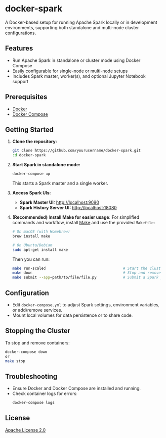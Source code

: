 # docker-spark

A Docker-based setup for running Apache Spark locally or in development environments, supporting both standalone and multi-node cluster configurations.

## Features

- Run Apache Spark in standalone or cluster mode using Docker Compose
- Easily configurable for single-node or multi-node setups
- Includes Spark master, worker(s), and optional Jupyter Notebook support

## Prerequisites

- [Docker](https://www.docker.com/get-started)
- [Docker Compose](https://docs.docker.com/compose/)

## Getting Started

1. **Clone the repository:**
    ```bash
    git clone https://github.com/yourusername/docker-spark.git
    cd docker-spark
    ```

2. **Start Spark in standalone mode:**
    ```bash
    docker-compose up
    ```
    This starts a Spark master and a single worker.

3. **Access Spark UIs:**
    - **Spark Master UI:** [http://localhost:9090](http://localhost:9090)
    - **Spark History Server UI:** [http://localhost:18080](http://localhost:18080)

4. **(Recommended) Install Make for easier usage:**
    For simplified commands and workflow, install [Make](https://www.gnu.org/software/make/) and use the provided `Makefile`:
    ```bash
    # On macOS (with Homebrew)
    brew install make

    # On Ubuntu/Debian
    sudo apt-get install make
    ```
    Then you can run:
    ```bash
    make run-scaled                                   # Start the cluster with 3 nodes
    make down                                         # Stop and remove containers
    make submit --app=path/to/file/file.py            # Submit a Spark job to the cluster
    ```

## Configuration

- Edit `docker-compose.yml` to adjust Spark settings, environment variables, or add/remove services.
- Mount local volumes for data persistence or to share code.

## Stopping the Cluster

To stop and remove containers:
```bash
docker-compose down
or 
make stop
```

## Troubleshooting

- Ensure Docker and Docker Compose are installed and running.
- Check container logs for errors:
    ```bash
    docker-compose logs
    ```

## License

[Apache License 2.0](https://www.apache.org/licenses/LICENSE-2.0)